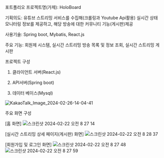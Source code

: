 포트폴리오 프로젝트명(가제): HoloBoard

기획의도: 유튜브 스트리밍 서비스를 수집해(크롤링과 Youtube Api활용) 실시간 상태 모니터링 정보를 제공하고, 해당 방송에 대한 커뮤니티 기능(게시판)제공

사용기술: Spring boot, Mybatis, React.js

주요 기능: 회원제 시스템, 실시간 스트리밍 방송 목록 및 정보 조회, 실시간 스트리밍 게시판

프로젝트 구성

1. 클라이언트 서버(React.js)
    
2. API서버(Spring boot)

3. 데이터 베이스(Mysql)

![KakaoTalk_Image_2024-02-26-14-04-41](https://github.com/YHkim214/portfolio-api/assets/41041713/9efd3527-2ba8-4204-b759-eacfacf7aa4b)
 
주요 화면 구성

[홈 화면]
![스크린샷 2024-02-22 오전 8 27 14](https://github.com/YHkim214/portfolio-cli/assets/41041713/237d15f0-c968-4374-ac68-0e752c5298fe)

[실시간 스트리밍 상세 페이지(게시판) 화면]
![스크린샷 2024-02-22 오전 8 28 37](https://github.com/YHkim214/portfolio-cli/assets/41041713/5d269dd3-f49d-4e54-bc9c-1ff046bd8c67)

[회원가입 및 로그인 화면]
![스크린샷 2024-02-22 오전 8 27 48](https://github.com/YHkim214/portfolio-cli/assets/41041713/e0660494-61d4-414b-a6ae-3fc8f037fba4)
![스크린샷 2024-02-22 오전 8 27 59](https://github.com/YHkim214/portfolio-cli/assets/41041713/c4ade443-58f4-43f0-990b-c73d828dfe38)

